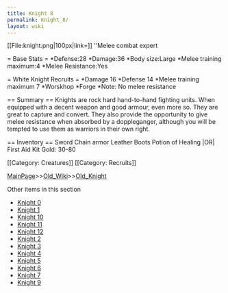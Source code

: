 ```yaml
---
title: Knight 8
permalink: Knight_8/
layout: wiki
---
```

[[File:knight.png|100px|link=]] ''Melee combat expert

= Base Stats =
*Defense:28
*Damage:36
*Body size:Large
*Melee training maximum:4
*Melee Resistance:Yes

= White Knight Recruits =
*Damage 16
*Defense 14
*Melee training maximum 7 
*Worskhop
*Forge
*Note: No melee resistance

== Summary ==
Knights are rock hard hand-to-hand fighting units. When equipped with a decent weapon and good armour, even more so. They are great to capture and convert. They also provide the opportunity to give melee resistance when absorbed by a doppleganger, although you will be tempted to use them as warriors in their own right.

== Inventory ==
 Sword
 Chain armor
 Leather Boots
 Potion of Healing |OR| First Aid Kit
 Gold: 30-80

[[Category: Creatures]]
[[Category: Recruits]]

[MainPage](/keeperrl_wiki/ "wikilink")>>[Old_Wiki](/keeperrl_wiki/Old_Wiki "wikilink")>>[Old_Knight](/keeperrl_wiki/Old_Knight "wikilink")

Other items in this section
-    [Knight 0](/keeperrl_wiki/Knight_0 "wikilink")
-    [Knight 1](/keeperrl_wiki/Knight_1 "wikilink")
-    [Knight 10](/keeperrl_wiki/Knight_10 "wikilink")
-    [Knight 11](/keeperrl_wiki/Knight_11 "wikilink")
-    [Knight 12](/keeperrl_wiki/Knight_12 "wikilink")
-    [Knight 2](/keeperrl_wiki/Knight_2 "wikilink")
-    [Knight 3](/keeperrl_wiki/Knight_3 "wikilink")
-    [Knight 4](/keeperrl_wiki/Knight_4 "wikilink")
-    [Knight 5](/keeperrl_wiki/Knight_5 "wikilink")
-    [Knight 6](/keeperrl_wiki/Knight_6 "wikilink")
-    [Knight 7](/keeperrl_wiki/Knight_7 "wikilink")
-    [Knight 9](/keeperrl_wiki/Knight_9 "wikilink")

